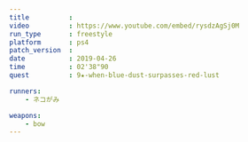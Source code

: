 ```yaml
---
title          :
video          : https://www.youtube.com/embed/rysdzAgSj0M
run_type       : freestyle
platform       : ps4
patch_version  : 
date           : 2019-04-26
time           : 02'38"90
quest          : 9★-when-blue-dust-surpasses-red-lust

runners:
    - ネコがみ

weapons:
    - bow
---
```

